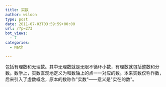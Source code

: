 ```yaml
---
title: 实数
author: wiloon
type: post
date: 2011-07-03T03:59:59+00:00
url: /?p=273
bot_views:
  - 7
categories:
  - Math

---
```

包括有理数和无理数。其中无理数就是无限不循环小数，有理数就包括整数和分数。数学上，实数直观地定义为和数轴上的点一一对应的数。本来实数仅称作数，后来引入了虚数概念，原本的数称作"实数"——意义是"实在的数"。